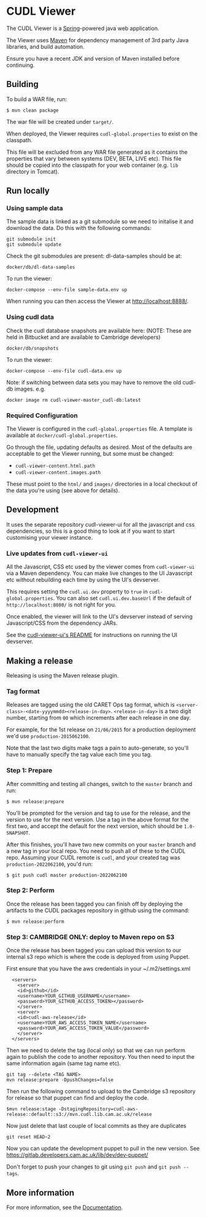 # CUDL Viewer

The CUDL Viewer is a [Spring](https://spring.io/)-powered java web application.

The Viewer uses [Maven](https://maven.apache.org/) for dependency management
of 3rd party Java libraries, and build automation.

Ensure you have a recent JDK and version of Maven installed before continuing.

## Building

To build a WAR file, run:

```
$ mvn clean package
```

The war file will be created under `target/`.

When deployed, the Viewer requires `cudl-global.properties` to exist on the
classpath.

This file will be excluded from any WAR file generated as it contains the properties
that vary between systems (DEV, BETA, LIVE etc). This file should be copied into the
classpath for your web container (e.g. `lib` directory in Tomcat).

## Run locally

### Using sample data

The sample data is linked as a git submodule so we need to initalise
it and download the data.  Do this with the following commands:

    git submodule init
    git submodule update

Check the git submodules are present: dl-data-samples should be at:

    docker/db/dl-data-samples

To run the viewer:

    docker-compose --env-file sample-data.env up

When running you can then access the Viewer at
[http://localhost:8888/](http://localhost:8888/).


### Using cudl data

Check the cudl database snapshots are available here:
(NOTE: These are held in Bitbucket and are available to Cambridge developers)

    docker/db/snapshots

To run the viewer:

    docker-compose --env-file cudl-data.env up

Note: if switching between data sets you may have to remove the old cudl-db images.
e.g.

    docker image rm cudl-viewer-master_cudl-db:latest

### Required Configuration

The Viewer is configured in the `cudl-global.properties` file. A template is
available at `docker/cudl-global.properties`.

Go through the file, updating defaults as desired. Most of the defaults are
acceptable to get the Viewer running, but some must be changed:

* `cudl-viewer-content.html.path`
* `cudl-viewer-content.images.path`

These must point to the `html/` and `images/` directories in a local checkout of
the data you're using (see above for details).


## Development

It uses the separate repository cudl-viewer-ui for all the javascript and css dependencies,
so this is a good thing to look at if you want to start customising your viewer instance.

### Live updates from `cudl-viewer-ui`

All the Javascript, CSS etc used by the viewer comes from `cudl-viewer-ui`
via a Maven dependency. You can make live changes to the UI Javascript etc
without rebuilding each time by using the UI's devserver.

This requires setting the `cudl.ui.dev` property to `true` in
`cudl-global.properties`. You can also set `cudl.ui.dev.baseUrl` if the default
of `http://localhost:8080/` is not right for you.

Once enabled, the viewer will link to the UI's devserver instead of serving
Javascript/CSS from the dependency JARs.

See the [cudl-viewer-ui's README](https://github.com/cambridge-collection/cudl-viewer-ui) for
instructions on running the UI devserver.


## Making a release

Releasing is using the Maven release plugin.

### Tag format

Releases are tagged using the old CARET Ops tag format, which is
`<server-class>-<date-yyyymmdd><release-in-day>`. `<release-in-day>` is a two
digit number, starting from `00` which increments after each release in one day.

For example, for the 1st release on `21/06/2015` for a production deployment
we'd use `production-2015062100`.

Note that the last two digits make tags a pain to auto-generate, so you'll have
to manually specify the tag value each time you tag.

### Step 1: Prepare

After committing and testing all changes, switch to the `master` branch and
run:

```
$ mvn release:prepare
```

You'll be prompted for the version and tag to use for the release, and the
version to use for the next version. Use a tag in the above format for the first
two, and accept the default for the next version, which should be
`1.0-SNAPSHOT`.

After this finishes, you'll have two new commits on your `master` branch and
a new tag in your local repo. You need to push all of these to the CUDL repo.
Assuming your CUDL remote is `cudl`, and your created tag was
`production-2022062100`, you'd run:

```
$ git push cudl master production-2022062100
```

### Step 2: Perform
Once the release has been tagged you can finish off by deploying the artifacts
to the CUDL packages repository in github using the command:

```
$ mvn release:perform
```

### Step 3: CAMBRIDGE ONLY: deploy to Maven repo on S3

Once the release has been tagged you can upload this version to our internal s3 repo
which is where the code is deployed from using Puppet.

First ensure that you have the aws credentials in your ~/.m2/settings.xml

```
  <servers>
	<server>
	<id>github</id>
	<username>YOUR_GITHUB_USERNAME</username>
	<password>YOUR_GITHUB_ACCESS_TOKEN></password>
	</server>
	<server>
	<id>cudl-aws-release</id>
	<username>YOUR_AWS_ACCESS_TOKEN_NAME</username>
	<password>YOUR_AWS_ACCESS_TOKEN_VALUE</password>
	</server>
  </servers>
```

Then we need to delete the tag (local only) so that we can run perform again
to publish the code to another repository.  You then need to input the same information
again (same tag name etc).

```
git tag --delete <TAG NAME>
mvn release:prepare -DpushChanges=false
```

Then run the following command to upload to the Cambridge s3 repository for release
so that puppet can find and deploy the code.

```
$mvn release:stage -DstagingRepository=cudl-aws-release::default::s3://mvn.cudl.lib.cam.ac.uk/release
```

Now just delete that last couple of local commits as they are duplicates

```
git reset HEAD~2
```

Now you can update the development puppet to pull in the new version.
See https://gitlab.developers.cam.ac.uk/lib/dev/dev-puppet/

Don't forget to push your changes to git using `git push` and `git push --tags`.

## More information

For more information, see the [Documentation](https://cambridge-collection.github.io).
